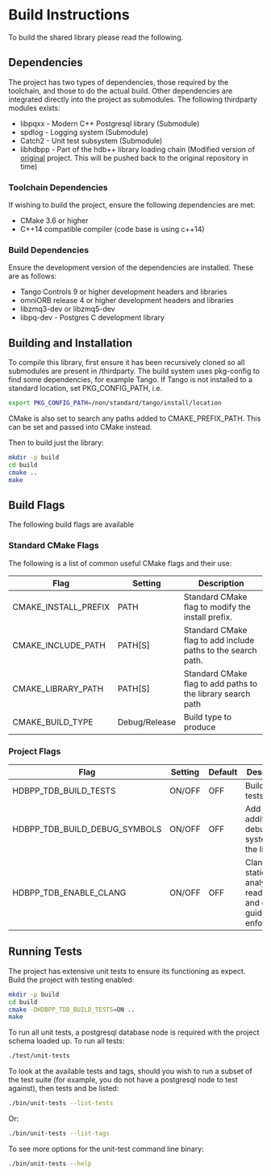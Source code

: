# Build Instructions

To build the shared library please read the following.

## Dependencies

The project has two types of dependencies, those required by the toolchain, and those to do the actual build. Other dependencies are integrated directly into the project as submodules. The following thirdparty modules exists:

* libpqxx - Modern C++ Postgresql library (Submodule)
* spdlog - Logging system (Submodule)
* Catch2 - Unit test subsystem (Submodule)
* libhdbpp - Part of the hdb++ library loading chain (Modified version of [original](https://github.com/tango-controls-hdbpp/libhdbpp) project. This will be pushed back to the original repository in time)

### Toolchain Dependencies

If wishing to build the project, ensure the following dependencies are met:

* CMake 3.6 or higher
* C++14 compatible compiler (code base is using c++14)

### Build Dependencies

Ensure the development version of the dependencies are installed. These are as follows:

* Tango Controls 9 or higher development headers and libraries
* omniORB release 4 or higher development headers and libraries
* libzmq3-dev or libzmq5-dev
* libpq-dev - Postgres C development library

## Building and Installation

To compile this library, first ensure it has been recursively cloned so all submodules are present in /thirdparty. The build system uses pkg-config to find some dependencies, for example Tango. If Tango is not installed to a standard location, set PKG_CONFIG_PATH, i.e.

```bash
export PKG_CONFIG_PATH=/non/standard/tango/install/location
```

CMake is also set to search any paths added to CMAKE_PREFIX_PATH. This can be set and passed into CMake instead.

Then to build just the library:

```bash
mkdir -p build
cd build
cmake ..
make
```

## Build Flags

The following build flags are available

### Standard CMake Flags

The following is a list of common useful CMake flags and their use:

| Flag | Setting | Description |
|------|-----|-----|
| CMAKE_INSTALL_PREFIX | PATH | Standard CMake flag to modify the install prefix. |
| CMAKE_INCLUDE_PATH | PATH[S] | Standard CMake flag to add include paths to the search path. |
| CMAKE_LIBRARY_PATH | PATH[S] | Standard CMake flag to add paths to the library search path |
| CMAKE_BUILD_TYPE | Debug/Release | Build type to produce |

### Project Flags

| Flag | Setting | Default | Description |
|------|-----|-----|-----|
| HDBPP_TDB_BUILD_TESTS | ON/OFF | OFF | Build unit tests |
| HDBPP_TDB_BUILD_DEBUG_SYMBOLS | ON/OFF | OFF | Add additional debug systems to the library |
| HDBPP_TDB_ENABLE_CLANG | ON/OFF | OFF | Clang code static analysis, readability, and cppcore guideline enforcement |

## Running Tests

The project has extensive unit tests to ensure its functioning as expect. Build the project with testing enabled:

```bash
mkdir -p build
cd build
cmake -DHDBPP_TDB_BUILD_TESTS=ON ..
make
```

To run all unit tests, a postgresql database node is required with the project schema loaded up. To run all tests:

```bash
./test/unit-tests
```

To look at the available tests and tags, should you wish to run a subset of the test suite (for example, you do not have a postgresql node to test against), then tests and be listed:

```bash
./bin/unit-tests --list-tests
```

Or:

```bash
./bin/unit-tests --list-tags
```

To see more options for the unit-test command line binary:

```bash
./bin/unit-tests --help
```
